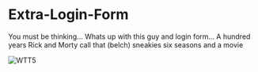 # Extra-Login-Form
You must be thinking... Whats up with this guy and login form... A hundred years Rick and Morty call that (belch) sneakies six seasons and a movie

![WTT5](https://user-images.githubusercontent.com/80386070/181467674-59d1087e-3979-4004-985b-f0dc7fac47e1.jpg)
